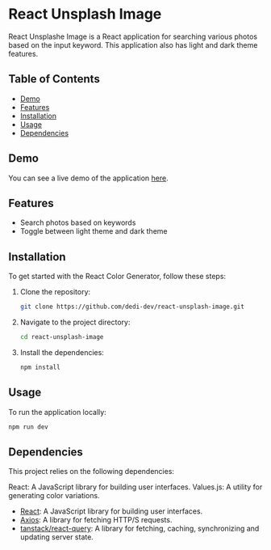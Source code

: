 # React Unsplash Image

React Unsplashe Image is a React application for searching various photos based on the input keyword. This application also has light and dark theme features.

## Table of Contents

- [Demo](#demo)
- [Features](#features)
- [Installation](#installation)
- [Usage](#usage)
- [Dependencies](#dependencies)

## Demo

You can see a live demo of the application [here](https://668cdd0926622a45b7e79f4d--react-unsplash-image.netlify.app/).

## Features

- Search photos based on keywords
- Toggle between light theme and dark theme

## Installation

To get started with the React Color Generator, follow these steps:

1. Clone the repository:

   ```bash
   git clone https://github.com/dedi-dev/react-unsplash-image.git
   ```

2. Navigate to the project directory:

   ```bash
   cd react-unsplash-image
   ```

3. Install the dependencies:

   ```bash
   npm install
   ```

## Usage

To run the application locally:

```bash
npm run dev
```

## Dependencies

This project relies on the following dependencies:

React: A JavaScript library for building user interfaces.
Values.js: A utility for generating color variations.
- [React](https://react.dev/): A JavaScript library for building user interfaces.
- [Axios](https://axios-http.com/docs/intro): A library for fetching HTTP/S requests.
- [tanstack/react-query](https://tanstack.com/query/latest/docs/framework/react/overview): A library for fetching, caching, synchronizing and updating server state.
